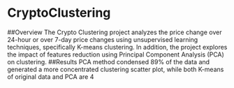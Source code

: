 # CryptoClustering
##Overview
The Crypto Clustering project analyzes the price change over 24-hour or over 7-day price changes using unsupervised learning techniques, specifically K-means clustering. In addition, the project explores the impact of features reduction using Principal Component Analysis (PCA) on clustering.
##Results
PCA method condensed 89% of the data and generated a more concentrated clustering scatter plot, while both K-means of original data and PCA are 4
